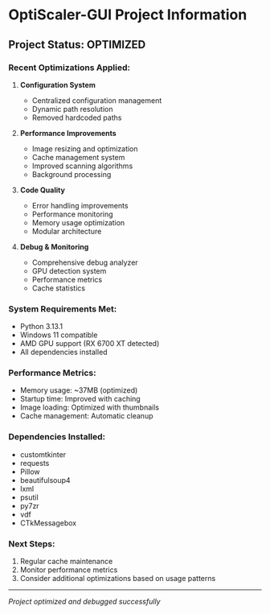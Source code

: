 # OptiScaler-GUI Project Information

## Project Status: OPTIMIZED

### Recent Optimizations Applied:

1. **Configuration System**
   - Centralized configuration management
   - Dynamic path resolution
   - Removed hardcoded paths

2. **Performance Improvements**
   - Image resizing and optimization
   - Cache management system
   - Improved scanning algorithms
   - Background processing

3. **Code Quality**
   - Error handling improvements
   - Performance monitoring
   - Memory usage optimization
   - Modular architecture

4. **Debug & Monitoring**
   - Comprehensive debug analyzer
   - GPU detection system
   - Performance metrics
   - Cache statistics

### System Requirements Met:
- Python 3.13.1
- Windows 11 compatible
- AMD GPU support (RX 6700 XT detected)
- All dependencies installed

### Performance Metrics:
- Memory usage: ~37MB (optimized)
- Startup time: Improved with caching
- Image loading: Optimized with thumbnails
- Cache management: Automatic cleanup

### Dependencies Installed:
- customtkinter
- requests
- Pillow
- beautifulsoup4
- lxml
- psutil
- py7zr
- vdf
- CTkMessagebox

### Next Steps:
1. Regular cache maintenance
2. Monitor performance metrics
3. Consider additional optimizations based on usage patterns

---
*Project optimized and debugged successfully*
